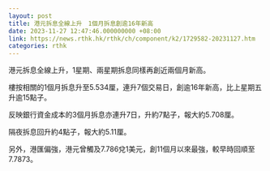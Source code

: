 ```yaml
---
layout: post
title: 港元拆息全線上升　1個月拆息創逾16年新高
date: 2023-11-27 12:47:46.000000000 +08:00
link: https://news.rthk.hk/rthk/ch/component/k2/1729582-20231127.htm
categories: rthk
---
```


港元拆息全線上升，1星期、兩星期拆息同樣再創近兩個月新高。

樓按相關的1個月拆息升至5.534厘，連升7個交易日，創逾16年新高，比上星期五升逾15點子。

反映銀行資金成本的3個月拆息亦連升7日，升約7點子，報大約5.708厘。

隔夜拆息回升約4點子，報大約5.11厘。

另外，港匯偏強，港元曾觸及7.786兌1美元，創11個月以來最強，較早時回順至7.7873。
